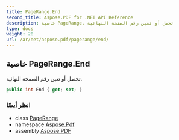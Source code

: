 ```yaml
---
title: PageRange.End
second_title: Aspose.PDF for .NET API Reference
description: خاصية PageRange. تحصل أو تعين رقم الصفحة النهائية
type: docs
weight: 20
url: /ar/net/aspose.pdf/pagerange/end/
---
```

## خاصية PageRange.End

تحصل أو تعين رقم الصفحة النهائية.

```csharp
public int End { get; set; }
```

### انظر أيضًا

* class [PageRange](../)
* namespace [Aspose.Pdf](../../../aspose.pdf/)
* assembly [Aspose.PDF](../../../)